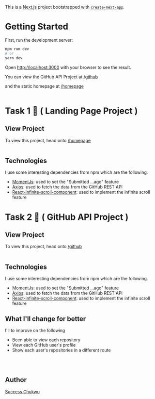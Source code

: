 This is a [Next.js](https://nextjs.org/) project bootstrapped with [`create-next-app`](https://github.com/vercel/next.js/tree/canary/packages/create-next-app).

# Getting Started

First, run the development server:

```bash
npm run dev
# or
yarn dev
```

Open [http://localhost:3000](http://localhost:3000) with your browser to see the result.

You can view the GitHub API Project at [/github](http://localhost:3000/github)

and the static homepage at [/homepage](http://localhost:3000/homepage)
<br>
<br>

# Task 1 💪 ( Landing Page Project )

## View Project

To view this project, head onto [/homepage](http://localhost:3000/homepage)
<br>
<br>

## Technologies

I use some interesting dependencies from npm which are the following.

- [MomentJs](https://momentjs.com/): used to set the "Submitted ...ago" feature
- [Axios](https://axios-http.com/): used to fetch the data from the GitHub REST API
- [React-infinite-scroll-component](https://www.npmjs.com/package/react-infinite-scroll-component): used to implement the infinite scroll feature

# Task 2 🧠 ( GitHub API Project )

## View Project

To view this project, head onto [/github](http://localhost:3000/github)
<br>
<br>

## Technologies

I use some interesting dependencies from npm which are the following.

- [MomentJs](https://momentjs.com/): used to set the "Submitted ...ago" feature
- [Axios](https://axios-http.com/): used to fetch the data from the GitHub REST API
- [React-infinite-scroll-component](https://www.npmjs.com/package/react-infinite-scroll-component): used to implement the infinite scroll feature

## What I'll change for better

I'll to improve on the following

- Been able to view each repository
- View each GitHub user's profile
- Show each user's repositories in a different route

<br>
<br>

## Author

[Success Chukwu](https://successchukwu.com)

